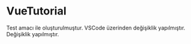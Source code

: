 # VueTutorial
Test amacı ile oluşturulmuştur.
VSCode üzerinden değişiklik yapılmıştır.
Değişiklik yapılmıştır.

